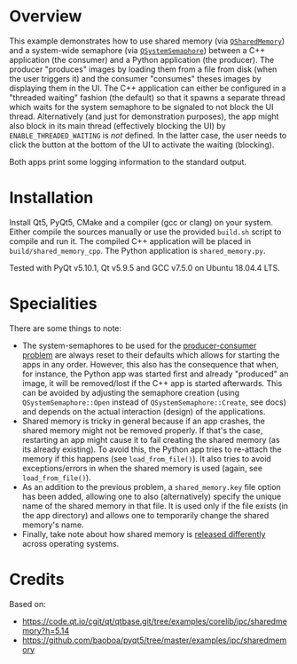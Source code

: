 # Overview
This example demonstrates how to use shared memory (via [`QSharedMemory`](https://doc.qt.io/qt-5/qsharedmemory.html)) and a system-wide semaphore (via [`QSystemSemaphore`](https://doc.qt.io/qt-5/qsystemsemaphore.html)) between a C++ application (the consumer) and a Python application (the producer). The producer "produces" images by loading them from a file from disk (when the user triggers it) and the consumer "consumes" theses images by displaying them in the UI. The C++ application can either be configured in a "threaded waiting" fashion (the default) so that it spawns a separate thread which waits for the system semaphore to be signaled to not block the UI thread. Alternatively (and just for demonstration purposes), the app might also block in its main thread (effectively blocking the UI) by `ENABLE_THREADED_WAITING` is *not* defined. In the latter case, the user needs to click the button at the bottom of the UI to activate the waiting (blocking).

Both apps print some logging information to the standard output.

# Installation
Install Qt5, PyQt5, CMake and a compiler (gcc or clang) on your system. Either compile the sources manually or use the provided `build.sh` script to compile and run it. The compiled C++ application will be placed in `build/shared_memory_cpp`. The Python application is `shared_memory.py`.

Tested with PyQt v5.10.1, Qt v5.9.5 and GCC v7.5.0 on Ubuntu 18.04.4 LTS.

# Specialities
There are some things to note:
- The system-semaphores to be used for the [producer-consumer problem](https://en.wikipedia.org/wiki/Producer%E2%80%93consumer_problem) are always reset to their defaults which allows for starting the apps in any order. However, this also has the consequence that when, for instance, the Python app was started first and already "produced" an image, it will be removed/lost if the C++ app is started afterwards. This can be avoided by adjusting the semaphore creation (using `QSystemSemaphore::Open` instead of `QSystemSemaphore::Create`, see docs) and depends on the actual interaction (design) of the applications.
- Shared memory is tricky in general because if an app crashes, the shared memory might not be removed properly. If that's the case, restarting an app might cause it to fail creating the shared memory (as its already existing). To avoid this, the Python app tries to re-attach the memory if this happens (see `load_from_file()`). It also tries to avoid exceptions/errors in when the shared memory is used (again, see `load_from_file()`).
- As an addition to the previous problem, a `shared_memory.key` file option has been added, allowing one to also (alternatively) specify the unique name of the shared memory in that file. It is used only if the file exists (in the app directory) and allows one to temporarily change the shared memory's name.
- Finally, take note about how shared memory is [released differently](https://doc.qt.io/qt-5/qsharedmemory.html#details) across operating systems.

# Credits
Based on:
- https://code.qt.io/cgit/qt/qtbase.git/tree/examples/corelib/ipc/sharedmemory?h=5.14
- https://github.com/baoboa/pyqt5/tree/master/examples/ipc/sharedmemory
